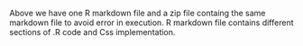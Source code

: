Above we have one R markdown file and a zip file containg the same markdown file to avoid error in execution. 
R markdown file contains different sections of .R code and Css implementation.
